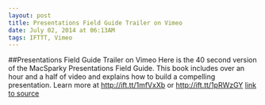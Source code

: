 ```yaml
---
layout: post
title: Presentations Field Guide Trailer on Vimeo
date: July 02, 2014 at 06:13AM
tags: IFTTT, Vimeo
---
```

##Presentations Field Guide Trailer on Vimeo
Here is the 40 second version of the MacSparky Presentations Field Guide. This book includes over an hour and a half of video and explains how to build a compelling presentation. Learn more at http://ift.tt/1mfVxXb or http://ift.tt/1pRWzGY
[link to source](http://ift.tt/1x995WP) 
